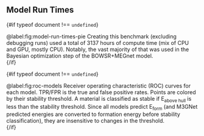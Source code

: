 <script lang="ts">
  import RunTimePie from '$figs/2023-01-26-model-run-times-pie.svelte'
  import RocModels from '$figs/2023-01-30-roc-models.svelte'
</script>

## Model Run Times

{#if typeof document !== `undefined`}
<RunTimePie />

<figcaption>
@label:fig:model-run-times-pie
Creating this benchmark (excluding debugging runs) used a total of 3137 hours of compute time (mix of CPU and GPU, mostly CPU). Notably, the vast majority of that was used in the Bayesian optimization step of the BOWSR+MEGnet model.
</figcaption>
{/if}

{#if typeof document !== `undefined`}
<RocModels  />

<figcaption>
  @label:fig:roc-models
  Receiver operating characteristic (ROC) curves for each model. TPR/FPR is the true and false positive rates. Points are colored by their stability threshold. A material is classified as stable if E<sub>above hull</sub> is less than the stability threshold. Since all models predict E<sub>form</sub> (and M3GNet predicted energies are converted to formation energy before stability classification), they are insensitive to changes in the threshold.
</figcaption>
{/if}
